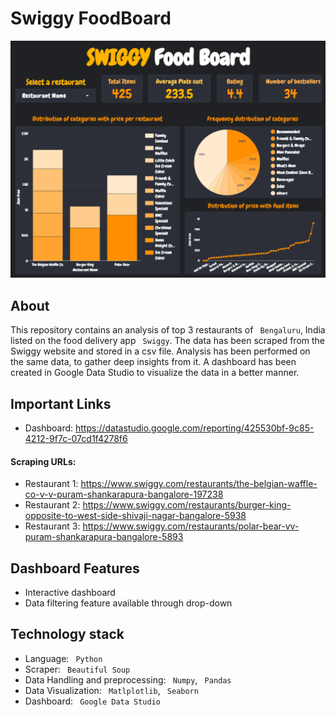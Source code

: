﻿# Swiggy FoodBoard
 
 ![image](https://github.com/dddash11/Swiggy-Food-Board/blob/main/dashboard%20image.png?raw=true)

## About
This repository contains an analysis of top 3 restaurants of ``` Bengaluru```, India listed on the food delivery app ``` Swiggy```. The data has been scraped from the Swiggy website and stored in a csv file. Analysis has been performed on the same data, to gather deep insights from it. A dashboard has been created in Google Data Studio to visualize the data in a better manner.

## Important Links
* Dashboard: https://datastudio.google.com/reporting/425530bf-9c85-4212-9f7c-07cd1f4278f6
#### Scraping URLs:
* Restaurant 1: https://www.swiggy.com/restaurants/the-belgian-waffle-co-v-v-puram-shankarapura-bangalore-197238
* Restaurant 2: https://www.swiggy.com/restaurants/burger-king-opposite-to-west-side-shivaji-nagar-bangalore-5938
* Restaurant 3: https://www.swiggy.com/restaurants/polar-bear-vv-puram-shankarapura-bangalore-5893

## Dashboard Features
* Interactive dashboard
* Data filtering feature available through drop-down

## Technology stack
* Language: ``` Python```
* Scraper: ``` Beautiful Soup```
* Data Handling and preprocessing: ``` Numpy```, ``` Pandas```
* Data Visualization: ``` Matlplotlib```, ``` Seaborn```
* Dashboard: ``` Google Data Studio```
